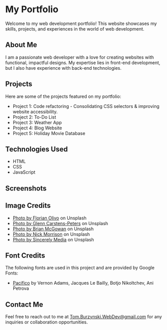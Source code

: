# My Portfolio

Welcome to my web development portfolio! This website showcases my skills, projects, and experiences in the world of web development.

## About Me

I am a passionate web developer with a love for creating websites with functional, impactful designs. My expertise lies in front-end development, but I also have experience with back-end technologies.

## Projects

Here are some of the projects featured on my portfolio:

- Project 1: Code refactoring - Consolidating CSS selectors & improving website accessibility.
- Project 2: To-Do List
- Project 3: Weather App
- Project 4: Blog Website
- Project 5: Holiday Movie Database

## Technologies Used

- HTML
- CSS
- JavaScript

## Screenshots

## Image Credits

- [Photo by Florian Olivo](https://unsplash.com/photos/lines-of-html-codes-4hbJ-eymZ1o) on Unsplash
- [Photo by Glenn Carstens-Peters](https://unsplash.com/photos/person-writing-bucket-list-on-book-RLw-UC03Gwc) on Unsplash
- [Photo by Brian McGowan](https://unsplash.com/photos/blue-pink-and-yellow-abstract-painting-7kU-BMYARQs) on Unsplash
- [Photo by Nick Morrison](https://unsplash.com/photos/macbook-pro-near-white-open-book-FHnnjk1Yj7Y) on Unsplash
- [Photo by Sincerely Media](https://unsplash.com/photos/assorted-color-baubles-on-white-surface-EuZuJrYJbmg) on Unsplash

## Font Credits

The following fonts are used in this project and are provided by Google Fonts:

- [Pacifico](https://fonts.google.com/specimen/Pacifico) by Vernon Adams, Jacques Le Bailly, Botjo Nikoltchev, Ani Petrova

## Contact Me

Feel free to reach out to me at [Tom.Burzynski.WebDev@gmail.com](mailto:Tom.Burzynski.WebDev@gmail.com) for any inquiries or collaboration opportunities.
